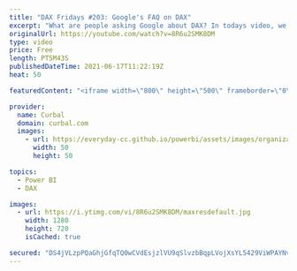 ```yaml
---
title: "DAX Fridays #203: Google's FAQ on DAX"
excerpt: "What are people asking Google about DAX? In todays video, we will go through google most asked questions and of course, answer them.  If you disagree with any of the answers or have additional questions, let me know in the comments box!  Here you can download all the pbix files: https://curbal.com/donwload-center"
originalUrl: https://youtube.com/watch?v=8R6u2SMK8DM
type: video
price: Free
length: PT5M43S
publishedDateTime: 2021-06-17T11:22:19Z
heat: 50

featuredContent: "<iframe width=\"800\" height=\"500\" frameborder=\"0\" src=\"https://www.youtube.com/embed/8R6u2SMK8DM\" allow=\"accelerometer; autoplay; encrypted-media; gyroscope; picture-in-picture\" allowfullscreen></iframe>"

provider:
  name: Curbal
  domain: curbal.com
  images:
    - url: https://everyday-cc.github.io/powerbi/assets/images/organizations/curbal.com-50x50.jpg
      width: 50
      height: 50

topics:
  - Power BI
  - DAX

images:
  - url: https://i.ytimg.com/vi/8R6u2SMK8DM/maxresdefault.jpg
    width: 1280
    height: 720
    isCached: true

secured: "DS4jVLzpPQaGhjGfqTQ0wCVdEsjzlVU9qSlvzbBqpLVojXsYL5429ViWPAYNvIj0pNyWwjpfj3mqA1yTFOgBmrxFbH556HQO/yyFBKO/lQtKumm4KeYI57dHfTaqPfWfUQ/QMdTOYkVm2MyCDZi1Amb/8QZrNtHCnu7KxU3hGgQwMAl2WdYNTFuPSUAv2weSawv3AmUQYlCkVe2h4Igyy78pOLT//NSLURoUWjDeLvOpjVawCMBfdbmhoc8tEltbFbvDChb+AqDf+nMGQIOkRHxMqBDzSqV0jeWEMYctEj76ju+TBxKNrZHyquQu9+9vWh0yLp4D7ZpCYP9R7rWARmkqIW/qiT6/ZfFRK9Wlxa7ZWEGe6EVu+J5+nqjUC8RumVQxNlS8yRVqc4KnRsDTcgLSBE/QUXU5gsZRVwrLEMc=;2djR/bSxI0lVQtAj+d+M6g=="
---
```


